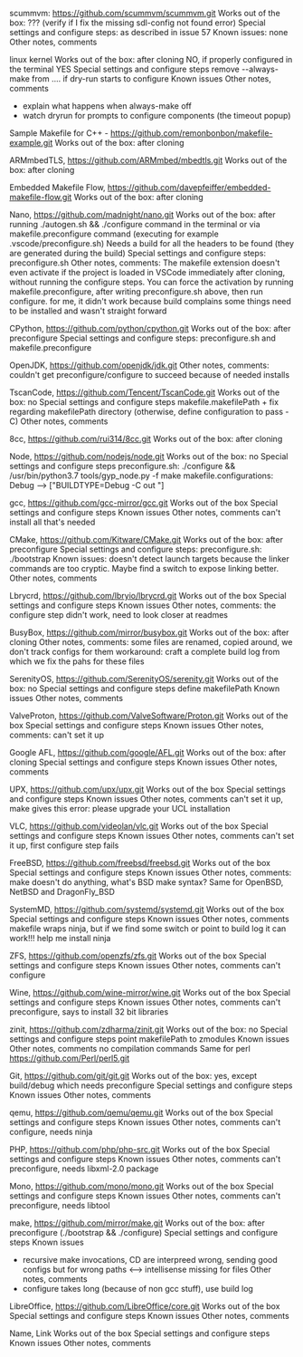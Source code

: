 scummvm: https://github.com/scummvm/scummvm.git
Works out of the box: ??? (verify if I fix the missing sdl-config not found error)
Special settings and configure steps: as described in issue 57
Known issues: none
Other notes, comments


linux kernel
Works out of the box:
   after cloning NO, if properly configured in the terminal YES
Special settings and configure steps
   remove --always-make from .... if dry-run starts to configure
Known issues
Other notes, comments
   - explain what happens when always-make off
   - watch dryrun for prompts to configure components (the timeout popup)

Sample Makefile for C++ - https://github.com/remonbonbon/makefile-example.git
Works out of the box: after cloning


ARMmbedTLS, https://github.com/ARMmbed/mbedtls.git
Works out of the box: after cloning


Embedded Makefile Flow, https://github.com/davepfeiffer/embedded-makefile-flow.git
Works out of the box: after cloning


Nano, https://github.com/madnight/nano.git
Works out of the box: after running ./autogen.sh && ./configure command in the terminal or via makefile.preconfigure command (executing for example .vscode/preconfigure.sh)
   Needs a build for all the headers to be found (they are generated during the build)
Special settings and configure steps: preconfigure.sh
Other notes, comments: The makefile extension doesn't even activate if the project is loaded in VSCode immediately after cloning, without running the configure steps.
                        You can force the activation by running makefile.preconfigure, after writing preconfigure.sh above, then run configure.
for me, it didn't work because build complains some things need to be installed and wasn't straight forward



CPython, https://github.com/python/cpython.git
Works out of the box: after preconfigure
Special settings and configure steps: preconfigure.sh and makefile.preconfigure


OpenJDK, https://github.com/openjdk/jdk.git
Other notes, comments: couldn't get preconfigure/configure to succeed because of needed installs 


TscanCode, https://github.com/Tencent/TscanCode.git
Works out of the box: no
Special settings and configure steps
   makefile.makefilePath + fix regarding makefilePath directory (otherwise, define configuration to pass -C)
Other notes, comments

8cc, https://github.com/rui314/8cc.git
Works out of the box: after cloning

Node, https://github.com/nodejs/node.git
Works out of the box: no
Special settings and configure steps
   preconfigure.sh: ./configure && /usr/bin/python3.7 tools/gyp_node.py -f make
   makefile.configurations: Debug --> ["BUILDTYPE=Debug -C out "]

gcc, https://github.com/gcc-mirror/gcc.git
Works out of the box
Special settings and configure steps
Known issues
Other notes, comments
   can't install all that's needed

CMake, https://github.com/Kitware/CMake.git
Works out of the box: after preconfigure
Special settings and configure steps: preconfigure.sh: ./bootstrap
Known issues: doesn't detect launch targets because the linker commands are too cryptic. Maybe find a switch to expose linking better.
Other notes, comments

Lbrycrd, https://github.com/lbryio/lbrycrd.git
Works out of the box
Special settings and configure steps
Known issues
Other notes, comments: the configure step didn't work, need to look closer at readmes


BusyBox, https://github.com/mirror/busybox.git
Works out of the box: after cloning
Other notes, comments: some files are renamed, copied around, we don't track configs for them
   workaround: craft a complete build log from which we fix the pahs for these files


SerenityOS, https://github.com/SerenityOS/serenity.git
Works out of the box: no
Special settings and configure steps
   define makefilePath
Known issues
Other notes, comments


ValveProton, https://github.com/ValveSoftware/Proton.git
Works out of the box
Special settings and configure steps
Known issues
Other notes, comments: can't set it up


Google AFL, https://github.com/google/AFL.git
Works out of the box: after cloning
Special settings and configure steps
Known issues
Other notes, comments


UPX, https://github.com/upx/upx.git
Works out of the box
Special settings and configure steps
Known issues
Other notes, comments
   can't set it up, make gives this error: please upgrade your UCL installation


VLC, https://github.com/videolan/vlc.git
Works out of the box
Special settings and configure steps
Known issues
Other notes, comments
   can't set it up, first configure step fails


FreeBSD, https://github.com/freebsd/freebsd.git
Works out of the box
Special settings and configure steps
Known issues
Other notes, comments: make doesn't do anything, what's BSD make syntax?
Same for OpenBSD, NetBSD and DragonFly_BSD


SystemMD, https://github.com/systemd/systemd.git
Works out of the box
Special settings and configure steps
Known issues
Other notes, comments
   makefile wraps ninja, but if we find some switch or point to build log it can work!!!
   help me install ninja


ZFS, https://github.com/openzfs/zfs.git
Works out of the box
Special settings and configure steps
Known issues
Other notes, comments
   can't configure

Wine, https://github.com/wine-mirror/wine.git
Works out of the box
Special settings and configure steps
Known issues
Other notes, comments
   can't preconfigure, says to install 32 bit libraries


zinit, https://github.com/zdharma/zinit.git
Works out of the box: no
Special settings and configure steps
   point makefilePath to zmodules
Known issues
Other notes, comments
   no compilation commands
   Same for perl https://github.com/Perl/perl5.git


Git, https://github.com/git/git.git
Works out of the box: yes, except build/debug which needs preconfigure 
Special settings and configure steps
Known issues
Other notes, comments


qemu, https://github.com/qemu/qemu.git
Works out of the box
Special settings and configure steps
Known issues
Other notes, comments
   can't configure, needs ninja


PHP, https://github.com/php/php-src.git
Works out of the box
Special settings and configure steps
Known issues
Other notes, comments
   can't preconfigure, needs libxml-2.0 package


Mono, https://github.com/mono/mono.git
Works out of the box
Special settings and configure steps
Known issues
Other notes, comments
   can't preconfigure, needs libtool


make, https://github.com/mirror/make.git
Works out of the box: after preconfigure (./bootstrap && ./configure)
Special settings and configure steps
Known issues
   - recursive make invocations, CD are interpreed wrong, sending good configs but for wrong paths <--> intellisense missing for files
Other notes, comments
   - configure takes long (because of non gcc stuff), use build log


LibreOffice, https://github.com/LibreOffice/core.git
Works out of the box
Special settings and configure steps
Known issues
Other notes, comments


Name, Link
Works out of the box
Special settings and configure steps
Known issues
Other notes, comments


